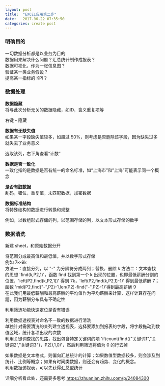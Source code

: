 ```yaml
---
layout: post
title:  "EXCEL应用第二步"
date:   2017-06-22 07:35:50
categories: create post
---
```


### 明确目的

一切数据分析都是以业务为目的  
数据用来解决什么问题？汇总统计制作成报表？  
数据可视化，作为一张信息图？  
验证某一类业务假设？  
提高某一指标的 KPI？  

### 数据处理

**数据隐藏**  
将与此次分析无关的数据隐藏，如ID，含义重复项等  

右键 - 隐藏  

**数据有无缺失值**  
如果某一字段缺失值较多，如超过 50%，则考虑是否删除该字段，因为缺失过多就失去了业务意义

选取该列，右下角查看“计数”  

**数据是否一致化**  
一致化指的是数据是否有统一的命名标准，如“上海市”和“上海”可能表示同一个概念  

**是否有脏数据**  
乱码，错位，重复值，未匹配数据，加密数据  

**数据标准结构**  
将特殊结构的数据进行转换和规整  

例如，以数组形式存储的列，以范围存储的列，以文本形式存储的数字  

### 数据清洗  

新建 sheet，和原始数据分开  

将范围分成最高值和最低值，并以数字形式存储  
例如 7k-9k  
方法一：直接分列，以 "-" 为分隔符分成两列；替换，删除 k
方法二：文本查找的思想 'find(k,P2,1)'，函数 find 找到第一个 k 出现的位置，也即最低薪酬分割的位置，'left(P2,find(k,P2,1))' 得到 7k，'left(P2,find(k,P2,1)-1)' 得到最低薪酬 7；函数 'mid(P2,find("-",P2)-1,len(P2)-find("-",P2)-1)'得到最高薪酬 9  
在此我们用最低薪酬和最高薪酬的平均值作为平均薪酬来计算，这样计算存在问题，因为薪酬分布具有不确定性  

利用筛选功能快速定位是否有错误  

利用数据透视表对命名不一致的数据进行清洗  
单独针对需要清洗的某列建立透视表，选择要添加到报表的字段，将字段拖动到数值区域，统计各项出现的次数  
利用关键词查找的思路，找出包含特定关键词的项 'if(count(find({"关键词1","关键词2","关键词3"}，P2)),1,0)'，然后利用筛选将值为 0 的行去掉  

如果数据是文本格式，则偏向汇总统计的计算；如果数值型数据较多，则会涉及到统计、比例等概念；如果有时间类数据，则还会有趋势、变化的概念。  
利用数据透视表，可以先获得汇总型统计  

详细分析看此处，还需要多思考 <https://zhuanlan.zhihu.com/p/24084300>

